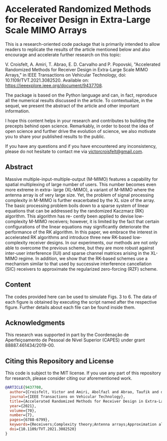 # Accelerated Randomized Methods for Receiver Design in Extra-Large Scale MIMO Arrays
This is a research-oriented code package that is primarily intended to allow readers to replicate the results of the article mentioned below and also encourage and accelerate further research on this topic:

V. Croisfelt, A. Amiri, T. Abrao, E. D. Carvalho and P. Popovski, "Accelerated Randomized Methods for Receiver Design in Extra-Large Scale MIMO Arrays," in IEEE Transactions on Vehicular Technology, doi: 10.1109/TVT.2021.3082520. Available on: https://ieeexplore.ieee.org/document/9437708.

The package is based on the Python language and can, in fact, reproduce all the numerical results discussed in the article. To contextualize, in the sequel, we present the abstract of the article and other important information.

I hope this content helps in your research and contributes to building the precepts behind open science. Remarkably, in order to boost the idea of open science and further drive the evolution of science, we also motivate you to share your published results to the public.

If you have any questions and if you have encountered any inconsistency, please do not hesitate to contact me via victorcroisfelt@gmail.com.

## Abstract
Massive multiple-input-multiple-output (M-MIMO) features a capability for spatial multiplexing of large number of users. This number becomes even more extreme in extra- large (XL-MIMO), a variant of M-MIMO where the antenna array is of very large size. Yet, the problem of signal processing complexity in M-MIMO is further exacerbated by the XL size of the array. The basic processing problem boils down to a sparse system of linear equations that can be addressed by the randomized Kaczmarz (RK) algorithm. This algorithm has re- cently been applied to devise low-complexity M-MIMO receivers; however, it is limited by the fact that certain configurations of the linear equations may significantly deteriorate the performance of the RK algorithm. In this paper, we embrace the interest in accelerated RK algorithms and introduce three new RK-based low-complexity receiver designs. In our experiments, our methods are not only able to overcome the previous scheme, but they are more robust against inter-user interference (IUI) and sparse channel matrices arising in the XL-MIMO regime. In addition, we show that the RK-based schemes use a mechanism similar to that used by successive interference cancellation (SIC) receivers to approximate the regularized zero-forcing (RZF) scheme.

## Content
The codes provided here can be used to simulate Figs. 3 to 6. The data of each figure is obtained by executing the script named after the respective figure. Further details about each file can be found inside them.

## Acknowledgments
This research was supported in part by the Coordenação de Aperfeiçoamento de Pessoal de Nível Superior (CAPES) under grant 88887.461434/2019-00.

## Citing this Repository and License
This code is subject to the MIT license. If you use any part of this repository for research, please consider citing our aforementioned work.

```bibtex
@ARTICLE{9437708,
  author={Croisfelt, Victor and Amiri, Abolfazl and Abrao, Taufik and de Carvalho, Elisabeth and Popovski, Petar},
  journal={IEEE Transactions on Vehicular Technology}, 
  title={Accelerated Randomized Methods for Receiver Design in Extra-Large Scale MIMO Arrays}, 
  year={2021},
  volume={70},
  number={7},
  pages={6788-6799},
  keywords={Receivers;Complexity theory;Antenna arrays;Approximation algorithms;Mathematical model;MIMO communication;Signal processing algorithms;Massive MIMO;extra-large scale massive MIMO;randomized Kaczmarz algorithm;receiver design},
  doi={10.1109/TVT.2021.3082520}
}
